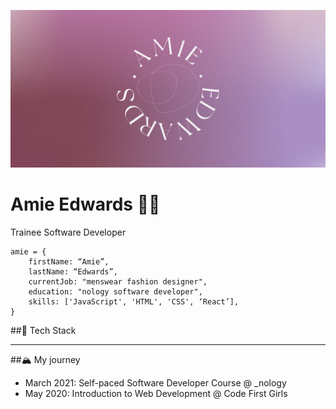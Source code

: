 ![](https://github.com/amiehannah/amiehannah/blob/main/Artboard%201.png)
# Amie Edwards 👩‍💻

Trainee Software Developer

```
amie = { 
	firstName: “Amie”,
	lastName: “Edwards”,
	currentJob: "menswear fashion designer",
	education: "nology software developer",
	skills: ['JavaScript', 'HTML', 'CSS', ‘React’],
}

```


##🤖 Tech Stack



---

##🏔️ My journey 
- March 2021: Self-paced Software Developer Course @ _nology
- May 2020: Introduction to Web Development @ Code First Girls
